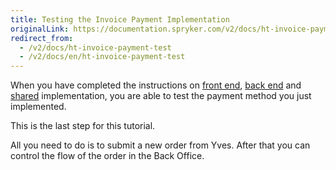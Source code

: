 ```yaml
---
title: Testing the Invoice Payment Implementation
originalLink: https://documentation.spryker.com/v2/docs/ht-invoice-payment-test
redirect_from:
  - /v2/docs/ht-invoice-payment-test
  - /v2/docs/en/ht-invoice-payment-test
---
```


When you have completed the instructions on [front end](/docs/scos/dev/developer-guides/201903.0/development-guide/back-end/data-manipulation/payment-methods/invoice/implementing-invoice-payment-in-front-end.html), [back end](/docs/scos/dev/developer-guides/201903.0/development-guide/back-end/data-manipulation/payment-methods/invoice/implementing-invoice-payment-in-back-end.html) and [shared](/docs/scos/dev/developer-guides/201903.0/development-guide/back-end/data-manipulation/payment-methods/invoice/implementing-invoice-payment-in-shared-layer.html) implementation, you are able to test the payment method you just implemented.

 This is the last step for this tutorial.

All you need to do is to submit a new order from Yves. After that you can control the flow of the order in the Back Office.

